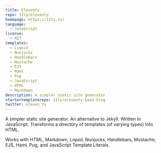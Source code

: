 ```yaml
---
title: Eleventy
repo: 11ty/eleventy
homepage: https://11ty.io/
language:
  - JavaScript
license:
  - MIT
templates:
  - Liquid
  - Nunjucks
  - Handlebars
  - Mustache
  - EJS
  - Haml
  - Pug
  - JavaScript
  - HTML
  - Markdown
description: A simpler static site generator
startertemplaterepo: 11ty/eleventy-base-blog
twitter: eleven_ty
---
```


A simpler static site generator. An alternative to Jekyll. Written in JavaScript. Transforms a directory of templates (of varying types) into HTML.

Works with HTML, Markdown, Liquid, Nunjucks, Handlebars, Mustache, EJS, Haml, Pug, and JavaScript Template Literals.
